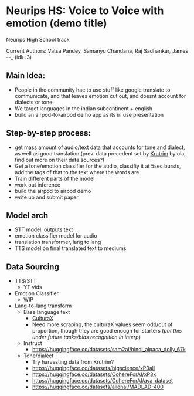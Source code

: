 # Neurips HS: Voice to Voice with emotion (demo title) 
Neurips High School track

Current Authors: Vatsa Pandey, Samanyu Chandana, Raj Sadhankar, James _-_-_ (idk :3)

## Main Idea:
  - People in the community hae to use stuff like google translate to communicate, and that leaves emotion cut out, and doesnt account for dialects or tone
  - We target languages in the indian subcontinent + english
  - build an airpod-to-airpod demo app as its irl use presentation

## Step-by-step process:

- get mass amount of audio/text data that accounts for tone and dialect, as well as good translation (prev. data precedent set by [Krutrim](https://twitter.com/krutrim) by ola, find out more on their data sources?)
- Get a tone/emotion classifier for the audio, classifiy it at 5sec bursts, add the tags of that to the text where the words are
- Train different parts of the model
- work out inference
- build the airpod to airpod demo
- write up and submit paper

## Model arch

 - STT model, outputs text
 - emotion classifier model for audio
 - translation transformer, lang to lang
 - TTS model on final translated text to mediums

## Data Sourcing

 - TTS/STT
   - YT vids
 - Emotion Classifier
   - WIP
 - Lang-to-lang transform
   - Base language text
     - [CulturaX](https://huggingface.co/datasets/uonlp/CulturaX)
     - Need more scraping, the culturaX values seem odd/out of proportion, though they are good enough for starters (*put this under future tasks/bias recognition in interp*)
   - Instruct
     - https://huggingface.co/datasets/sam2ai/hindi_alpaca_dolly_67k
   - Tone/dialect
     - Try harvesting data from Krutrim?
     - https://huggingface.co/datasets/bigscience/xP3all
     - https://huggingface.co/datasets/CohereForAI/xP3x
     - https://huggingface.co/datasets/CohereForAI/aya_dataset
     - https://huggingface.co/datasets/allenai/MADLAD-400      
